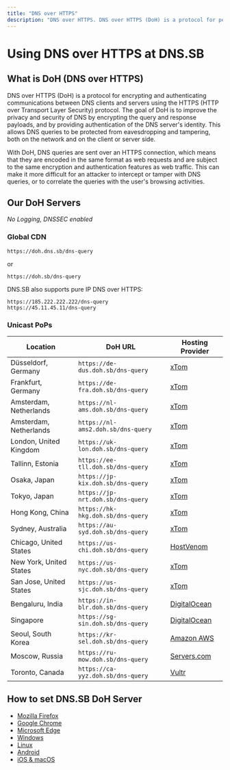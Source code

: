 ```yaml
---
title: "DNS over HTTPS"
description: "DNS over HTTPS. DNS over HTTPS (DoH) is a protocol for performing remote Domain Name System (DNS) resolution via the HTTPS protocol."
---
```


# Using DNS over HTTPS at DNS.SB

## What is DoH (DNS over HTTPS)

DNS over HTTPS (DoH) is a protocol for encrypting and authenticating communications between DNS clients and servers using the HTTPS (HTTP over Transport Layer Security) protocol. The goal of DoH is to improve the privacy and security of DNS by encrypting the query and response payloads, and by providing authentication of the DNS server's identity. This allows DNS queries to be protected from eavesdropping and tampering, both on the network and on the client or server side.

With DoH, DNS queries are sent over an HTTPS connection, which means that they are encoded in the same format as web requests and are subject to the same encryption and authentication features as web traffic. This can make it more difficult for an attacker to intercept or tamper with DNS queries, or to correlate the queries with the user's browsing activities.

## Our DoH Servers

*No Logging, DNSSEC enabled*

### Global CDN

`https://doh.dns.sb/dns-query`

or

`https://doh.sb/dns-query`

DNS.SB also supports pure IP DNS over HTTPS:

```
https://185.222.222.222/dns-query
https://45.11.45.11/dns-query
```

### Unicast PoPs

|   Location             |   DoH URL                          	|   Hosting Provider	|
|-----------------------	|-----------------------------------	|-------------------	|
|   Düsseldorf, Germany     |   `https://de-dus.doh.sb/dns-query`  	|   [xTom](https://xtom.com/)    	        |
|   Frankfurt, Germany	    |   `https://de-fra.doh.sb/dns-query`	    |   [xTom](https://xtom.com/)     	        |
|   Amsterdam, Netherlands	|   `https://nl-ams.doh.sb/dns-query`	    |   [xTom](https://xtom.com/)    	        |
|   Amsterdam, Netherlands  |   `https://nl-ams2.doh.sb/dns-query`    |   [xTom](https://xtom.com/)    	        |
|   London, United Kingdom  |   `https://uk-lon.doh.sb/dns-query`     |   [xTom](https://xtom.com/)    	        |
|   Tallinn, Estonia        |   `https://ee-tll.doh.sb/dns-query`     |   [xTom](https://xtom.com/)    	        |
|   Osaka, Japan            |   `https://jp-kix.doh.sb/dns-query`     |   [xTom](https://xtom.com/)   	        |
|   Tokyo, Japan            |   `https://jp-nrt.doh.sb/dns-query`     |   [xTom](https://xtom.com/)   	        |
|   Hong Kong, China        |   `https://hk-hkg.doh.sb/dns-query`     |   [xTom](https://xtom.com/)    	        |
|   Sydney, Australia       |   `https://au-syd.doh.sb/dns-query`     |   [xTom](https://xtom.com/)    	        |
|   Chicago, United States  |   `https://us-chi.doh.sb/dns-query`     |   [HostVenom](https://xt.om/hostvenom)       	|
|   New York, United States  |   `https://us-nyc.doh.sb/dns-query`     |   [xTom](https://xtom.com/)       	|
|   San Jose, United States  |   `https://us-sjc.doh.sb/dns-query`     |   [xTom](https://xtom.com/)       	|
|   Bengaluru, India        |   `https://in-blr.doh.sb/dns-query`     |   [DigitalOcean](https://xt.om/digitalocean)       	|
|   Singapore               |   `https://sg-sin.doh.sb/dns-query`     |   [DigitalOcean](https://xt.om/digitalocean)    	        |
|   Seoul, South Korea      |   `https://kr-sel.doh.sb/dns-query`     |   [Amazon AWS](https://aws.amazon.com/)       	|
|   Moscow, Russia          |   `https://ru-mow.doh.sb/dns-query`     |   [Servers.com](https://xt.om/serverscom)       	|
|   Toronto, Canada         |   `https://ca-yyz.doh.sb/dns-query`     |   [Vultr](https://xt.om/vultr)       	|

## How to set DNS.SB DoH Server

- [Mozilla Firefox](/doh/firefox/)
- [Google Chrome](/doh/chrome/)
- [Microsoft Edge](/doh/edge/)
- [Windows](/doh/windows/)
- [Linux](/doh/linux/)
- [Android](/doh/android/)
- [iOS & macOS](/doh/apple/)
